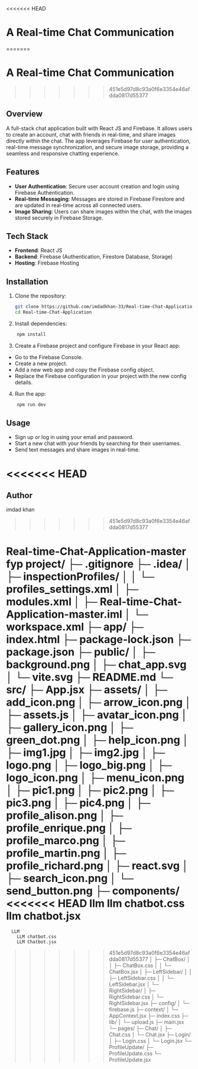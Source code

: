 <<<<<<< HEAD
# A Real-time Chat Communication 
=======
# A Real-time Chat Communication
>>>>>>> 451e5d97d8c93a0f6e3354e46afdda0817d55377

## Overview

A full-stack chat application built with React JS and Firebase. It allows users to create an account, chat with friends in real-time, and share images directly within the chat. The app leverages Firebase for user authentication, real-time message synchronization, and secure image storage, providing a seamless and responsive chatting experience.

## Features

- **User Authentication**: Secure user account creation and login using Firebase Authentication.
- **Real-time Messaging**: Messages are stored in Firebase Firestore and are updated in real-time across all connected users.
- **Image Sharing**: Users can share images within the chat, with the images stored securely in Firebase Storage.


## Tech Stack

- **Frontend**: React JS
- **Backend**: Firebase (Authentication, Firestore Database, Storage)
- **Hosting**: Firebase Hosting

## Installation

1. Clone the repository:
   ```bash
   git clone https://github.com/imdadkhan-33/Real-time-Chat-Application.git
   cd Real-time-Chat-Application

2. Install dependencies:
```bash
    npm install
```

3. Create a Firebase project and configure Firebase in your React app:

- Go to the Firebase Console.
- Create a new project.
- Add a new web app and copy the Firebase config object.
- Replace the Firebase configuration in your project with the new config details.

4. Run the app:
```bash
    npm run dev
```

## Usage

- Sign up or log in using your email and password.
- Start a new chat with your friends by searching for their usernames.
- Send text messages and share images in real-time.


<<<<<<< HEAD
=======
## Author
imdad khan


>>>>>>> 451e5d97d8c93a0f6e3354e46afdda0817d55377



Real-time-Chat-Application-master   fyp project/
├─ .gitignore
├─ .idea/
│  ├─ inspectionProfiles/
│  │  └─ profiles_settings.xml
│  ├─ modules.xml
│  ├─ Real-time-Chat-Application-master.iml
│  └─ workspace.xml
├─ app/
├─ index.html
├─ package-lock.json
├─ package.json
├─ public/
│  ├─ background.png
│  ├─ chat_app.svg
│  └─ vite.svg
├─ README.md
└─ src/
   ├─ App.jsx
   ├─ assets/
   │  ├─ add_icon.png
   │  ├─ arrow_icon.png
   │  ├─ assets.js
   │  ├─ avatar_icon.png
   │  ├─ gallery_icon.png
   │  ├─ green_dot.png
   │  ├─ help_icon.png
   │  ├─ img1.jpg
   │  ├─ img2.jpg
   │  ├─ logo.png
   │  ├─ logo_big.png
   │  ├─ logo_icon.png
   │  ├─ menu_icon.png
   │  ├─ pic1.png
   │  ├─ pic2.png
   │  ├─ pic3.png
   │  ├─ pic4.png
   │  ├─ profile_alison.png
   │  ├─ profile_enrique.png
   │  ├─ profile_marco.png
   │  ├─ profile_martin.png
   │  ├─ profile_richard.png
   │  ├─ react.svg
   │  ├─ search_icon.png
   │  └─ send_button.png
   ├─ components/
<<<<<<< HEAD
        llm 
          llm chatbot.css
          llm chatbot.jsx
=======
      LLM
        LLM chatbot.css
        LLM Chatbot.jsx
>>>>>>> 451e5d97d8c93a0f6e3354e46afdda0817d55377
   │  ├─ ChatBox/
   │  │  ├─ ChatBox.css
   │  │  └─ ChatBox.jsx
   │  ├─ LeftSidebar/
   │  │  ├─ LeftSidebar.css
   │  │  └─ LeftSidebar.jsx
   │  └─ RightSidebar/
   │     ├─ RightSidebar.css
   │     └─ RightSidebar.jsx
   ├─ config/
   │  └─ firebase.js
   ├─ context/
   │  └─ AppContext.jsx
   ├─ index.css
   ├─ lib/
   │  └─ upload.js
   ├─ main.jsx
   └─ pages/
      ├─ Chat/
      │  ├─ Chat.css
      │  └─ Chat.jsx
      ├─ Login/
      │  ├─ Login.css
      │  └─ Login.jsx
      └─ ProfileUpdate/
         ├─ ProfileUpdate.css
         └─ ProfileUpdate.jsx

